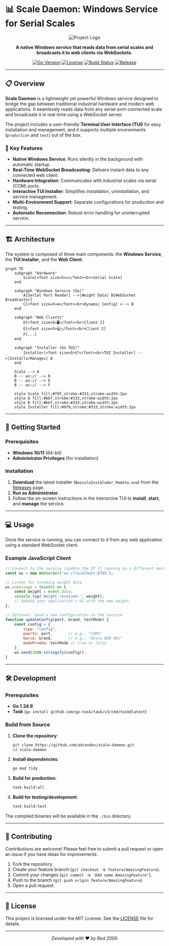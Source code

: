 # 📊 Scale Daemon: Windows Service for Serial Scales

<div align="center">

![Project Logo](https://raw.githubusercontent.com/adcondev/scale-daemon/main/img/pos.jpg)

**A native Windows service that reads data from serial scales and broadcasts it to web clients via WebSockets.**

</div>

<div align="center">

[![Go Version](https://img.shields.io/badge/Go-1.24.6-00ADD8?style=for-the-badge&logo=go)](https://golang.org)
[![License](https://img.shields.io/badge/License-MIT-blue.svg?style=for-the-badge)](https://opensource.org/licenses/MIT)
[![Build Status](https://img.shields.io/badge/Build-Passing-brightgreen?style=for-the-badge)](PLACEHOLDER_URL)
[![Release](https://img.shields.io/badge/Release-v0.4.0-blue?style=for-the-badge)](PLACEHOLDER_URL)

</div>

---

## 📋 Overview

**Scale Daemon** is a lightweight yet powerful Windows service designed to bridge the gap between traditional industrial hardware and modern web applications. It seamlessly reads data from any serial-port-connected scale and broadcasts it in real-time using a WebSocket server.

The project includes a user-friendly **Terminal User Interface (TUI)** for easy installation and management, and it supports multiple environments (`production` and `test`) out of the box.

### 🎯 Key Features

- **Native Windows Service**: Runs silently in the background with automatic startup.
- **Real-Time WebSocket Broadcasting**: Delivers instant data to any connected web client.
- **Hardware Integration**: Communicates with industrial scales via serial (COM) ports.
- **Interactive TUI Installer**: Simplifies installation, uninstallation, and service management.
- **Multi-Environment Support**: Separate configurations for production and testing.
- **Automatic Reconnection**: Robust error handling for uninterrupted service.

---

## 🏗️ Architecture

The system is composed of three main components: the **Windows Service**, the **TUI Installer**, and the **Web Client**.

```mermaid
graph TD
    subgraph "Hardware"
        Scale[<font size=5>⚖️</font><br>Serial Scale]
    end

    subgraph "Windows Service (Go)"
        A[Serial Port Reader] -->|Weight Data| B{WebSocket Broadcaster}
        C[<font size=5>⚙️</font><br>Dynamic Config] <--> B
    end

    subgraph "Web Clients"
        D[<font size=5>🖥️</font><br>Client 1]
        E[<font size=5>💻</font><br>Client 2]
        F[...]
    end

    subgraph "Installer (Go TUI)"
        Installer[<font size=5>📦</font><br>TUI Installer] -->|Installs/Manages| A
    end

    Scale --> A
    B -- ws:// --> D
    B -- ws:// --> E
    B -- ws:// --> F

    style Scale fill:#f9f,stroke:#333,stroke-width:2px
    style A fill:#bbf,stroke:#333,stroke-width:2px
    style B fill:#bbf,stroke:#333,stroke-width:2px
    style Installer fill:#9f9,stroke:#333,stroke-width:2px
```

---

## 🚀 Getting Started

### Prerequisites

- **Windows 10/11** (64-bit)
- **Administrator Privileges** (for installation)

### Installation

1. **Download** the latest installer (`BasculaInstalador_Remoto.exe`) from the [Releases](PLACEHOLDER_URL) page.
2. **Run as Administrator**.
3. Follow the on-screen instructions in the interactive TUI to **install**, **start**, and **manage** the service.

---

## 💻 Usage

Once the service is running, you can connect to it from any web application using a standard WebSocket client.

### Example JavaScript Client

```javascript
// Connect to the service (update the IP if running on a different machine)
const ws = new WebSocket('ws://localhost:8765');

// Listen for incoming weight data
ws.onmessage = (event) => {
    const weight = event.data;
    console.log('Weight received:', weight);
    // Update your application's UI with the new weight
};

// Optional: Send a new configuration to the service
function updateConfig(port, brand, testMode) {
    const config = {
        tipo: "config",
        puerto: port,       // e.g., "COM3"
        marca: brand,       // e.g., "Rhino BAR 8RS"
        modoPrueba: testMode // true or false
    };
    ws.send(JSON.stringify(config));
}
```

---

## 🛠️ Development

### Prerequisites

- **Go 1.24.6**
- **Task** (`go install github.com/go-task/task/v3/cmd/task@latest`)

### Build from Source

1. **Clone the repository**:
   ```sh
   git clone https://github.com/adcondev/scale-daemon.git
   cd scale-daemon
   ```
2. **Install dependencies**:
   ```sh
   go mod tidy
   ```
3. **Build for production**:
   ```sh
   task build:all
   ```
4. **Build for testing/development**:
    ```sh
    task build:test
    ```

The compiled binaries will be available in the `./bin` directory.

---

## 🤝 Contributing

Contributions are welcome! Please feel free to submit a pull request or open an issue if you have ideas for improvements.

1. Fork the repository.
2. Create your feature branch (`git checkout -b feature/AmazingFeature`).
3. Commit your changes (`git commit -m 'Add some AmazingFeature'`).
4. Push to the branch (`git push origin feature/AmazingFeature`).
5. Open a pull request.

---

## 📄 License

This project is licensed under the MIT License. See the [LICENSE](LICENSE) file for details.

---

<div align="center">
<i>Developed with ❤️ by Red 2000</i>
</div>

